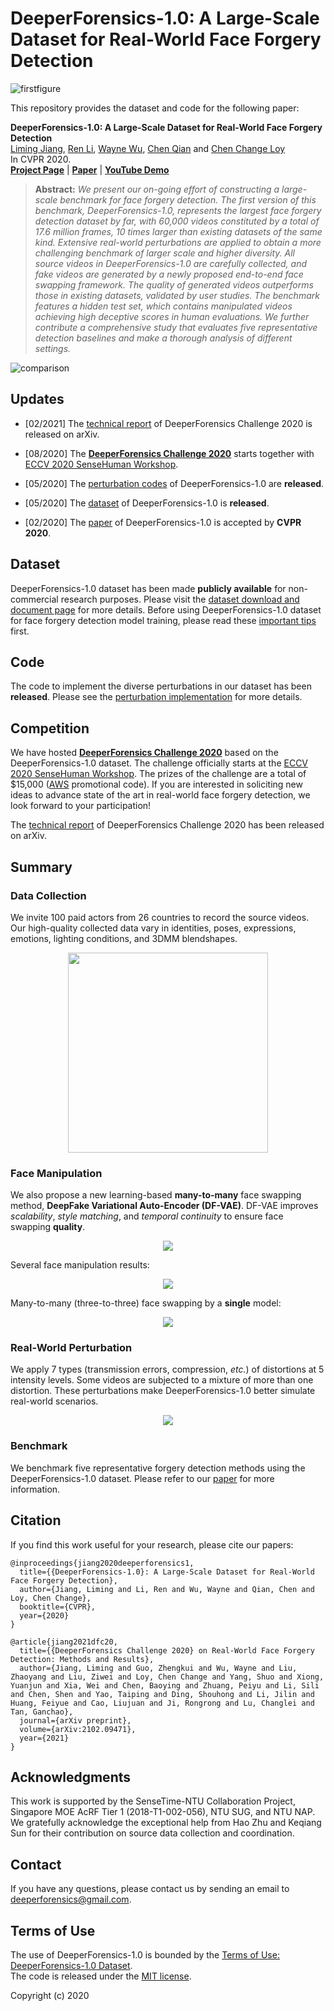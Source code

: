 # DeeperForensics-1.0: A Large-Scale Dataset for Real-World Face Forgery Detection

![firstfigure](supports/first_figure.png)

This repository provides the dataset and code for the following paper:

**DeeperForensics-1.0: A Large-Scale Dataset for Real-World Face Forgery Detection**<br>
[Liming Jiang](https://liming-jiang.com/),  [Ren Li](https://liren2515.github.io/page/), [Wayne Wu](http://wywu.github.io), [Chen Qian](https://scholar.google.com/citations?user=AerkT0YAAAAJ&hl=en)  and [Chen Change Loy](http://personal.ie.cuhk.edu.hk/~ccloy/)<br>
In CVPR 2020.<br>
[**Project Page**](https://liming-jiang.com/projects/DrF1/DrF1.html) |   [**Paper**](https://arxiv.org/abs/2001.03024) | [**YouTube Demo**](https://www.youtube.com/watch?v=b6iKqkJht38)
> **Abstract:** *We present our on-going effort of constructing a large-scale benchmark for face forgery detection. The first version of this benchmark, DeeperForensics-1.0, represents the largest face forgery detection dataset by far, with 60,000 videos constituted by a total of 17.6 million frames, 10 times larger than existing datasets of the same kind. Extensive real-world perturbations are applied to obtain a more challenging benchmark of larger scale and higher diversity. All source videos in DeeperForensics-1.0 are carefully collected, and fake videos are generated by a newly proposed end-to-end face swapping framework. The quality of generated videos outperforms those in existing datasets, validated by user studies. The benchmark features a hidden test set, which contains manipulated videos achieving high deceptive scores in human evaluations. We further contribute a comprehensive study that evaluates five representative detection baselines and make a thorough analysis of different settings.*

![comparison](supports/comparison.png)

## Updates
- [02/2021] The [technical report](https://arxiv.org/abs/2102.09471) of DeeperForensics Challenge 2020 is released on arXiv.

- [08/2020] The [**DeeperForensics Challenge 2020**](https://competitions.codalab.org/competitions/25228) starts together with [ECCV 2020 SenseHuman Workshop](https://sense-human.github.io/).

- [05/2020] The [perturbation codes](./perturbation) of DeeperForensics-1.0 are **released**.

- [05/2020] The [dataset](./dataset) of DeeperForensics-1.0 is **released**.

- [02/2020] The [paper](https://arxiv.org/abs/2001.03024) of DeeperForensics-1.0 is accepted by **CVPR 2020**.

## Dataset
DeeperForensics-1.0 dataset has been made **publicly available** for non-commercial research
purposes. Please visit the [dataset download and document page](./dataset) for more details.
Before using DeeperForensics-1.0 dataset for face forgery detection model training,
please read these [important tips](./dataset/README.md#target-videos) first.

## Code
The code to implement the diverse perturbations in our dataset has been **released**. Please
see the [perturbation implementation](./perturbation) for more details.

## Competition
We have hosted [**DeeperForensics Challenge 2020**](https://competitions.codalab.org/competitions/25228) based on the DeeperForensics-1.0 dataset. The challenge officially starts at the [ECCV 2020 SenseHuman Workshop](https://sense-human.github.io/). The prizes of the challenge are a total of $15,000 ([AWS](https://aws.amazon.com/) promotional code). If you are interested in soliciting new ideas to advance state of the art in real-world face forgery detection, we look forward to your participation!

The [technical report](https://arxiv.org/abs/2102.09471) of DeeperForensics Challenge 2020 has been released on arXiv.

## Summary
### Data Collection
We invite 100 paid actors from 26 countries to record the source videos. Our high-quality collected data vary in identities, poses, expressions, emotions, lighting conditions, and 3DMM blendshapes.
<p align="center">
  <img height="320" src="supports/source.gif">
</p>

### Face Manipulation
We also propose a new learning-based **many-to-many** face swapping method,
 **DeepFake Variational Auto-Encoder (DF-VAE)**. DF-VAE improves *scalability*,
  *style matching*, and *temporal continuity* to ensure face swapping **quality**.
<p align="center">
  <img src="supports/DF-VAE.png">
</p>

Several face manipulation results:
<p align="center">
  <img src="supports/manipulation.gif">
</p>

Many-to-many (three-to-three) face swapping by a **single** model:
<p align="center">
  <img src="supports/m2m.png">
</p>

### Real-World Perturbation
We apply 7 types (transmission errors, compression, *etc.*) of distortions
at 5 intensity levels. Some videos are subjected to a mixture of more than
one distortion. These perturbations make DeeperForensics-1.0 better simulate
real-world scenarios.
<p align="center">
  <img src="supports/perturbations.png">
</p>

### Benchmark
We benchmark five representative forgery detection methods
using the DeeperForensics-1.0 dataset. Please refer to our [paper](https://arxiv.org/abs/2001.03024)
for more information.


## Citation
If you find this work useful for your research, please cite our papers:

```
@inproceedings{jiang2020deeperforensics1,
  title={{DeeperForensics-1.0}: A Large-Scale Dataset for Real-World Face Forgery Detection},
  author={Jiang, Liming and Li, Ren and Wu, Wayne and Qian, Chen and Loy, Chen Change},
  booktitle={CVPR},
  year={2020}
}
```

```
@article{jiang2021dfc20,
  title={{DeeperForensics Challenge 2020} on Real-World Face Forgery Detection: Methods and Results},
  author={Jiang, Liming and Guo, Zhengkui and Wu, Wayne and Liu, Zhaoyang and Liu, Ziwei and Loy, Chen Change and Yang, Shuo and Xiong, Yuanjun and Xia, Wei and Chen, Baoying and Zhuang, Peiyu and Li, Sili and Chen, Shen and Yao, Taiping and Ding, Shouhong and Li, Jilin and Huang, Feiyue and Cao, Liujuan and Ji, Rongrong and Lu, Changlei and Tan, Ganchao},
  journal={arXiv preprint},
  volume={arXiv:2102.09471},
  year={2021}
}
```

## Acknowledgments
This work is supported by the SenseTime-NTU Collaboration Project, Singapore MOE AcRF Tier 1 (2018-T1-002-056), NTU SUG, and NTU NAP. We gratefully acknowledge the exceptional help from Hao Zhu and Keqiang Sun for their contribution on source data collection and coordination.

## Contact
If you have any questions, please contact us by sending an email to
[deeperforensics@gmail.com](mailto:deeperforensics@gmail.com).

## Terms of Use
The use of DeeperForensics-1.0 is bounded by the [Terms of Use: DeeperForensics-1.0 Dataset](./dataset/Terms_of_Use.pdf). \
The code is released under the [MIT license](./perturbation/LICENSE.md).

Copyright (c) 2020
